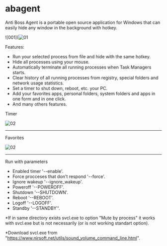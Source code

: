 # abagent
Anti Boss Agent is a portable open source application for Windows that can easily hide any window in the background with hotkey.



![001](![01](https://github.com/user-attachments/assets/9a524abf-2ccb-422f-8dad-e573543f8c10)






Features:
* Run your selected process from file and hide with the same hotkey.
* Hide all processes using your mouse.
* Automatically terminate all running processes when Task Managers starts.
* Clear history of all running processes from registry, special folders and network usage statistics.
* Set a timer to shut down, reboot, etc. your PC.
* Add your favorites apps, personal folders, system folders and apps in one form and in one click.
* And many others features.

Timer

![02](https://github.com/user-attachments/assets/67b92346-e7e8-442a-a964-4f33171eb69f)


------------------------------------------------------------------------------------------------------

Favorites

![02](https://github.com/user-attachments/assets/301784c8-d82e-4f46-8728-0c09542b8c20)




------------------------------------------------------------------------------------------------------

Run with parameters
-    Enabled timer '--enable'.
-    Force procceses that don't respond '--force'.
-    Ignore wakeup '--ignore_wakeup'.
-    Poweroff '--POWEROFF'.
-    Shutdown '--SHUTDOWN'.
-    Reboot '--REBOOT'.
-    Logoff '--LOGOFF'.
-    Standby '--STANDBY''.

*If in same directory exists svcl.exe to option "Mute by process" it works with svcl.exe but is not necessarily (or is not working standart option).

*Download svcl.exe from "https://www.nirsoft.net/utils/sound_volume_command_line.html".
